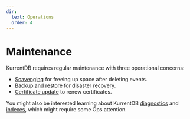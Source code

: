 ```yaml
---
dir:
  text: Operations
  order: 4
---
```


# Maintenance

KurrentDB requires regular maintenance with three operational concerns:

- [Scavenging](scavenge.md) for freeing up space after deleting events.
- [Backup and restore](backup.md) for disaster recovery.
- [Certificate update](cert-update.md) to renew certificates.

You might also be interested learning about KurrentDB [diagnostics](../diagnostics/README.md)
and [indexes](../features/indexes/default.md), which might require some Ops attention.

<Catalog/>